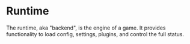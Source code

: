 # Runtime
The runtime, aka "backend", is the engine of a game.
It provides functionality to load config, settings, plugins, and control the full status.
